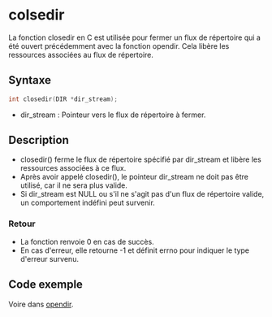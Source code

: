 # colsedir

La fonction closedir en C est utilisée pour fermer un flux de répertoire qui a été ouvert précédemment avec la fonction opendir. Cela libère les ressources associées au flux de répertoire.

## Syntaxe

```h
int closedir(DIR *dir_stream);
```

- dir_stream : Pointeur vers le flux de répertoire à fermer.

## Description

- closedir() ferme le flux de répertoire spécifié par dir_stream et libère les ressources associées à ce flux.
- Après avoir appelé closedir(), le pointeur dir_stream ne doit pas être utilisé, car il ne sera plus valide.
- Si dir_stream est NULL ou s'il ne s'agit pas d'un flux de répertoire valide, un comportement indéfini peut survenir.

### Retour

- La fonction renvoie 0 en cas de succès.
- En cas d'erreur, elle retourne -1 et définit errno pour indiquer le type d'erreur survenu.

## Code exemple

Voire dans [opendir](./../opendir/main.c).